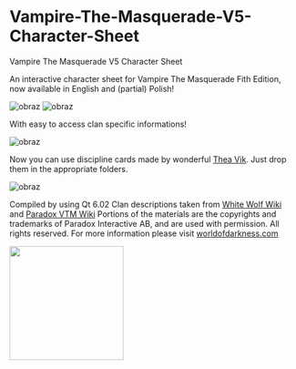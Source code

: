# Vampire-The-Masquerade-V5-Character-Sheet
Vampire The Masquerade V5 Character Sheet

An interactive character sheet for Vampire The Masquerade Fith Edition, now available in English and (partial) Polish!

![obraz](https://github.com/Pkow1999/Vampire-The-Masquerade-V5-Character-Sheet/assets/72875240/8e474c47-6385-4a52-b451-52d07b0914a5)
![obraz](https://github.com/Pkow1999/Vampire-The-Masquerade-V5-Character-Sheet/assets/72875240/14a84108-31d3-4c5d-999c-031132d21521)


With easy to access clan specific informations!

![obraz](https://github.com/Pkow1999/Vampire-The-Masquerade-V5-Character-Sheet/assets/72875240/1493da9c-4944-4bc0-8bd5-eabd7dc704c3)


Now you can use discipline cards made by wonderful [Thea Vik](https://www.storytellersvault.com/browse.php?author=Thea%20Vik). Just drop them in the appropriate folders.

![obraz](https://github.com/Pkow1999/Vampire-The-Masquerade-V5-Character-Sheet/assets/72875240/52e4b085-b603-49a9-a836-4434e80900b3)



Compiled by using Qt 6.02
Clan descriptions taken from [White Wolf Wiki](https://whitewolf.fandom.com/wiki/Main_Page) and [Paradox VTM Wiki](https://vtm.paradoxwikis.com/VTM_Wiki)
Portions of the materials are the copyrights and trademarks of Paradox Interactive AB, and are used with permission. All rights reserved. For more information please visit [worldofdarkness.com](https://www.worldofdarkness.com/)


<img src="https://github.com/Pkow1999/Vampire-The-Masquerade-V5-Character-Sheet/assets/72875240/94813a9e-620e-410a-913f-d4b91322c3cf" width="200" />
